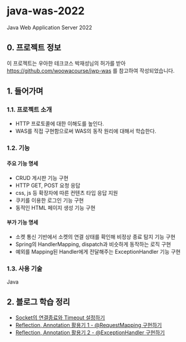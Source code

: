 # java-was-2022
Java Web Application Server 2022


## 0. 프로젝트 정보 

이 프로젝트는 우아한 테크코스 박재성님의 허가를 받아 https://github.com/woowacourse/jwp-was 
를 참고하여 작성되었습니다.

## 1. 들어가며

### 1.1. 프로젝트 소개
- HTTP 프로토콜에 대한 이해도를 높인다.
- WAS를 직접 구현함으로써 WAS의 동작 원리에 대해서 학습한다.

### 1.2. 기능
#### 주요 기능 명세
- CRUD 게시판 기능 구현
- HTTP GET, POST 요청 응답
- css, js 등 확장자에 따른 컨텐츠 타입 응답 지원
- 쿠키를 이용한 로그인 기능 구현
- 동적인 HTML 페이지 생성 기능 구현

#### 부가 기능 명세
- 소켓 통신 기반에서 소켓의 연결 상태를 확인해 비정상 종료 탐지 기능 구현
- Spring의 HandlerMapping, dispatch과 비슷하게 동작하는 로직 구현
- 예외를 Mapping된 Handler에게 전달해주는 ExceptionHandler 기능 구현

### 1.3. 사용 기술
Java



## 2. 블로그 학습 정리

- [Socket의 연결종료와 Timeout 설정하기](https://porolog.tistory.com/38)
- [Reflection, Annotation 활용기 1 - @RequestMapping 구현하기](https://porolog.tistory.com/39)
- [Reflection, Annotation 활용기 2 - @ExceptionHandler 구현하기](https://porolog.tistory.com/40)
